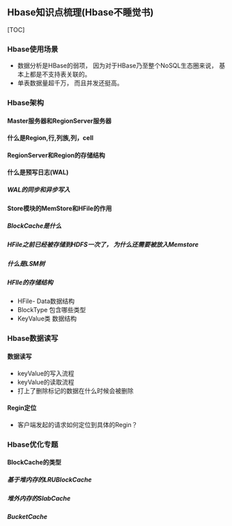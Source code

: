 ## Hbase知识点梳理(Hbase不睡觉书)

[TOC]

### Hbase使用场景

- 数据分析是HBase的弱项， 因为对于HBase乃至整个NoSQL生态圈来说， 基本上都是不支持表关联的。  
- 单表数据量超千万， 而且并发还挺高。

### Hbase架构

#### Master服务器和RegionServer服务器  

#### 什么是Region,行,列族,列，cell

#### RegionServer和Region的存储结构

#### 什么是预写日志(WAL)

##### WAL的同步和异步写入

#### Store模块的MemStore和HFile的作用

##### BlockCache是什么

##### HFile之前已经被存储到HDFS一次了， 为什么还需要被放入Memstore  

##### 什么是LSM树

##### HFIle的存储结构

- HFile- Data数据结构
- BlockType  包含哪些类型
- KeyValue类  数据结构

### Hbase数据读写

#### 数据读写

- keyValue的写入流程
- keyValue的读取流程
- 打上了删除标记的数据在什么时候会被删除

#### Regin定位

- 客户端发起的请求如何定位到具体的Regin？

### Hbase优化专题

#### BlockCache的类型

##### 基于堆内存的LRUBlockCache

##### 堆外内存的SlabCache

##### BucketCache  

